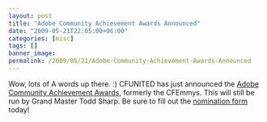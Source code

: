 ```yaml
---
layout: post
title: "Adobe Community Achievement Awards Announced"
date: "2009-05-21T22:05:00+06:00"
categories: [misc]
tags: []
banner_image: 
permalink: /2009/05/21/Adobe-Community-Achievement-Awards-Announced
---
```


Wow, lots of A words up there. :) CFUNITED has just announced the <a href="http://cfunited.com/blog/index.cfm/2009/5/21/Adobe-Community-Achievement-Awards">Adobe Community Achievement Awards</a>, formerly the CFEmmys. This will still be run by Grand Master Todd Sharp. Be sure to fill out the <a href="http://cfunited.com/go/survey/172">nomination form</a> today!